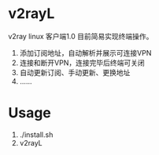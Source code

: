 # v2rayL
v2ray linux 客户端1.0
目前简易实现终端操作。

1.  添加订阅地址，自动解析并展示可连接VPN
2.  连接和断开VPN，连接完毕后终端可关闭
3.  自动更新订阅、手动更新、更换地址
4.  ......

# Usage

1. ./install.sh
2. v2rayL

